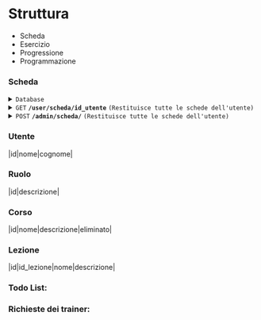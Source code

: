 # Struttura
- Scheda
- Esercizio
- Progressione
- Programmazione

### Scheda
<details>
 <summary>
   <code>Database</code></summary>
    ##### Schema
    > | id | nome          | deleted |
    > | -- | ------------- | ------- |
    > | 1  | Stanza/Locale |    0    |
    > | 2  | Palloncini    |    1    |
    > | 3  | Accessori     |    0    |
</details>
<details>
  <summary>
    <code>GET</code> 
    <code><b>/user/scheda/id_utente</b></code> 
    <code>(Restituisce tutte le schede dell'utente)</code>
  </summary>
  ##### Parametri
  > id_utente
  ##### Risposta
  > | http code     | content-type                      | response                                                            |
  > |---------------|-----------------------------------|---------------------------------------------------------------------|
  > | `200`         | `application/json`                | Lista  schede                                                       |
  > | `403`         | `application/json`                | Non autorizzato                                                     |
  > | `404`         | `application/json`                | Nessuna scheda trovata o assegnata                                  |
</details>
<details>
  <summary>
    <code>POST</code> 
    <code><b>/admin/scheda/</b></code> 
    <code>(Restituisce tutte le schede dell'utente)</code>
  </summary>
  ##### Parametri
  > id_utente
  ##### Risposta
  > | http code     | content-type                      | response                                                            |
  > |---------------|-----------------------------------|---------------------------------------------------------------------|
  > | `200`         | `application/json`                | Lista  schede                                                       |
  > | `403`         | `application/json`                | Non autorizzato                                                     |
  > | `404`         | `application/json`                | Nessuna scheda trovata o assegnata                                  |
</details>


### Utente
|id|nome|cognome|

### Ruolo
|id|descrizione|

### Corso
|id|nome|descrizione|eliminato|

### Lezione
|id|id_lezione|nome|descrizione|




### Todo List:


### Richieste dei trainer:

